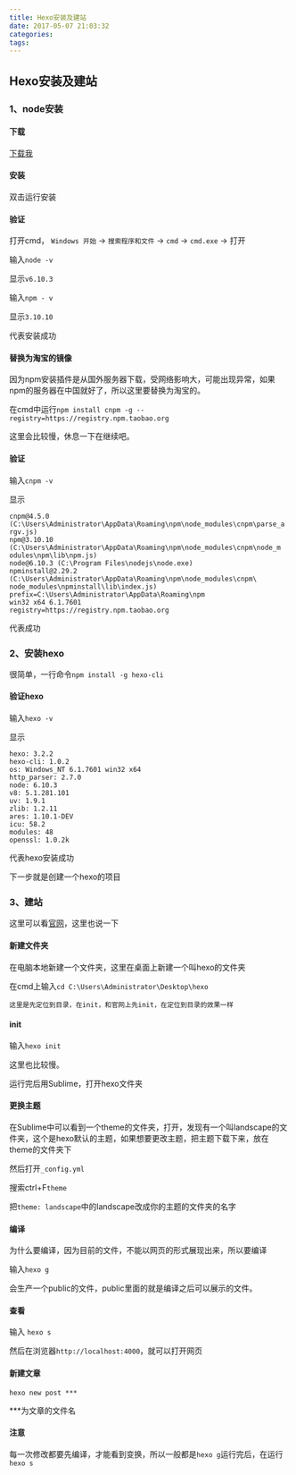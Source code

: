 ```yaml
---
title: Hexo安装及建站
date: 2017-05-07 21:03:32
categories:
tags:
---
```

## Hexo安装及建站

### 1、node安装
#### 下载
[下载我](http://pan.baidu.com/s/1bpeU5YZ)
#### 安装
双击运行安装
#### 验证
打开cmd， `Windows 开始` -> `搜索程序和文件` -> `cmd` -> `cmd.exe` -> 打开

输入`node -v`

显示`v6.10.3`

输入`npm - v`

显示`3.10.10`

代表安装成功

#### 替换为淘宝的镜像
因为npm安装插件是从国外服务器下载，受网络影响大，可能出现异常，如果npm的服务器在中国就好了，所以这里要替换为淘宝的。

在cmd中运行`npm install cnpm -g --registry=https://registry.npm.taobao.org` 

这里会比较慢，休息一下在继续吧。

#### 验证
输入`cnpm -v`

显示
```
cnpm@4.5.0 (C:\Users\Administrator\AppData\Roaming\npm\node_modules\cnpm\parse_a
rgv.js)
npm@3.10.10 (C:\Users\Administrator\AppData\Roaming\npm\node_modules\cnpm\node_m
odules\npm\lib\npm.js)
node@6.10.3 (C:\Program Files\nodejs\node.exe)
npminstall@2.29.2 (C:\Users\Administrator\AppData\Roaming\npm\node_modules\cnpm\
node_modules\npminstall\lib\index.js)
prefix=C:\Users\Administrator\AppData\Roaming\npm
win32 x64 6.1.7601
registry=https://registry.npm.taobao.org
```
代表成功

### 2、安装hexo 
很简单，一行命令`npm install -g hexo-cli`

#### 验证hexo
输入`hexo -v`

显示
```
hexo: 3.2.2
hexo-cli: 1.0.2
os: Windows_NT 6.1.7601 win32 x64
http_parser: 2.7.0
node: 6.10.3
v8: 5.1.281.101
uv: 1.9.1
zlib: 1.2.11
ares: 1.10.1-DEV
icu: 58.2
modules: 48
openssl: 1.0.2k
```

代表hexo安装成功

下一步就是创建一个hexo的项目

### 3、建站
这里可以看[官网](https://hexo.io/zh-cn/docs/setup.html)，这里也说一下

#### 新建文件夹
在电脑本地新建一个文件夹，这里在桌面上新建一个叫hexo的文件夹

在cmd上输入`cd C:\Users\Administrator\Desktop\hexo`

`这里是先定位到目录，在init，和官网上先init，在定位到目录的效果一样`
#### init
输入`hexo init`

这里也比较慢。

运行完后用Sublime，打开hexo文件夹

#### 更换主题
在Sublime中可以看到一个theme的文件夹，打开，发现有一个叫landscape的文件夹，这个是hexo默认的主题，如果想要更改主题，把主题下载下来，放在theme的文件夹下

然后打开`_config.yml`

搜索ctrl+F`theme`

把`theme: landscape`中的landscape改成你的主题的文件夹的名字

#### 编译
为什么要编译，因为目前的文件，不能以网页的形式展现出来，所以要编译

输入`hexo g`

会生产一个public的文件，public里面的就是编译之后可以展示的文件。

#### 查看
输入 `hexo s`

然后在浏览器`http://localhost:4000`，就可以打开网页


#### 新建文章
`hexo new post ***`

***为文章的文件名
#### 注意
每一次修改都要先编译，才能看到变换，所以一般都是`hexo g`运行完后，在运行`hexo s`